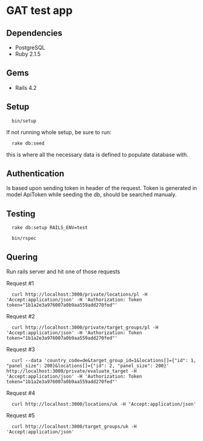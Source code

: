 # GAT test app

## Dependencies

  * PostgreSQL
  * Ruby 2.1.5

## Gems

  * Rails 4.2

## Setup

  ```
    bin/setup
  ```

  If not running whole setup, be sure to run:
  
  ```
    rake db:seed
  ```
  
  this is where all the necessary data is defined to populate database with.

## Authentication

  Is based upon sending token in header of the request. Token is generated in model ApiToken while seeding the db, should be searched manualy.
  
## Testing
  
  ```
    rake db:setup RAILS_ENV=test
  ```
  
  ```  
    bin/rspec
  ```

## Quering
  
  Run rails server and hit one of those requests

  Request #1
  
  ```
    curl http://localhost:3000/private/locations/pl -H 'Accept:application/json' -H 'Authorization: Token token="1b1a2e3a976007a0b9aa559add270fed"'
  ```
  
  Request #2
  
  ```
    curl http://localhost:3000/private/target_groups/pl -H 'Accept:application/json' -H 'Authorization: Token token="1b1a2e3a976007a0b9aa559add270fed"'
  ```
    
  Request #3
  
  ```
    curl --data 'country_code=de&target_group_id=1&locations[]={"id": 1, "panel_size": 200}&locations[]={"id": 2, "panel_size": 200}' http://localhost:3000/private/evaluate_target -H 'Accept:application/json' -H 'Authorization: Token token="1b1a2e3a976007a0b9aa559add270fed"'
  ```  
    
  Request #4
  
  ```
    curl http://localhost:3000/locations/uk -H 'Accept:application/json'
  ```

  Request #5
  
  ```
    curl http://localhost:3000/target_groups/uk -H 'Accept:application/json'
  ```
